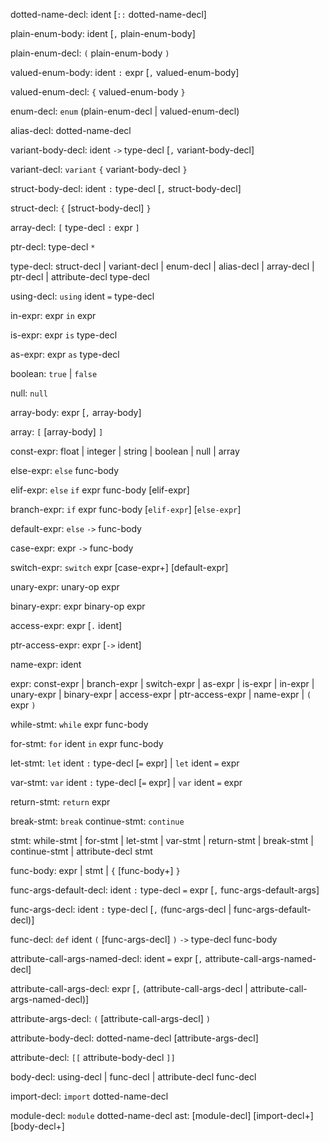 dotted-name-decl: ident [`::` dotted-name-decl]


plain-enum-body: ident [`,` plain-enum-body]

plain-enum-decl: `(` plain-enum-body `)`

valued-enum-body: ident `:` expr [`,` valued-enum-body]

valued-enum-decl: `{` valued-enum-body `}`

enum-decl: `enum` (plain-enum-decl | valued-enum-decl)


alias-decl: dotted-name-decl


variant-body-decl: ident `->` type-decl [`,` variant-body-decl]

variant-decl: `variant` `{` variant-body-decl `}`


struct-body-decl: ident `:` type-decl [`,` struct-body-decl]

struct-decl: `{` [struct-body-decl] `}`


array-decl: `[` type-decl `:` expr `]`


ptr-decl: type-decl `*`

type-decl: struct-decl  |
           variant-decl |
           enum-decl    |
           alias-decl   |
           array-decl   |
           ptr-decl     |
           attribute-decl type-decl

using-decl: `using` ident `=` type-decl

in-expr: expr `in` expr

is-expr: expr `is` type-decl

as-expr: expr `as` type-decl

boolean: `true` | `false`

null: `null`

array-body: expr [`,` array-body]

array: `[` [array-body] `]`

const-expr: float   | 
            integer | 
            string  | 
            boolean | 
            null    |
            array

else-expr: `else` func-body

elif-expr: `else` `if` expr func-body [elif-expr]

branch-expr: `if` expr func-body [`elif-expr`] [`else-expr`]

default-expr: `else` `->` func-body

case-expr: expr `->` func-body

switch-expr: `switch` expr [case-expr+] [default-expr]

unary-expr: unary-op expr

binary-expr: expr binary-op expr

access-expr: expr [`.` ident]

ptr-access-expr: expr [`->` ident]

name-expr: ident

expr: const-expr      |
      branch-expr     |
      switch-expr     |
      as-expr         |
      is-expr         |
      in-expr         |
      unary-expr      |
      binary-expr     |
      access-expr     |
      ptr-access-expr |
      name-expr       |
      `(` expr `)`

while-stmt: `while` expr func-body

for-stmt: `for` ident `in` expr func-body

let-stmt: `let` ident `:` type-decl [`=` expr] |
          `let` ident `=` expr

var-stmt: `var` ident `:` type-decl [`=` expr] |
          `var` ident `=` expr

return-stmt: `return` expr

break-stmt: `break`
continue-stmt: `continue`

stmt: while-stmt    |
      for-stmt      |
      let-stmt      |
      var-stmt      |
      return-stmt   |
      break-stmt    |
      continue-stmt |
      attribute-decl stmt

func-body: expr | 
           stmt | 
           `{` [func-body+] `}`

func-args-default-decl: ident `:` type-decl `=` expr [`,` func-args-default-args]

func-args-decl: ident `:` type-decl [`,` (func-args-decl | func-args-default-decl)]

func-decl: `def` ident `(` [func-args-decl] `)` `->` type-decl func-body

attribute-call-args-named-decl: ident `=` expr [`,` attribute-call-args-named-decl]

attribute-call-args-decl: expr [`,` (attribute-call-args-decl | attribute-call-args-named-decl)]

attribute-args-decl: `(` [attribute-call-args-decl] `)`

attribute-body-decl: dotted-name-decl [attribute-args-decl]

attribute-decl: `[[` attribute-body-decl `]]`

body-decl: using-decl |
           func-decl  |
           attribute-decl func-decl

import-decl: `import` dotted-name-decl

module-decl: `module` dotted-name-decl
ast: [module-decl] [import-decl+] [body-decl+]